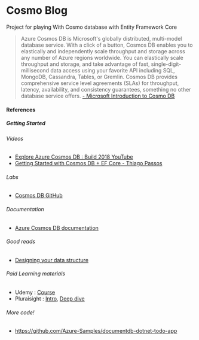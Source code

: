 # Cosmo Blog
Project for playing With Cosmo database with Entity Framework Core

> Azure Cosmos DB is Microsoft's globally distributed, multi-model database service. With a click of a button, Cosmos DB enables you to elastically and independently scale throughput and storage across any number of Azure regions worldwide. You can elastically scale throughput and storage, and take advantage of fast, single-digit-millisecond data access using your favorite API including SQL, MongoDB, Cassandra, Tables, or Gremlin. Cosmos DB provides comprehensive service level agreements (SLAs) for throughput, latency, availability, and consistency guarantees, something no other database service offers.
[- Microsoft Introduction to Cosmo DB](https://docs.microsoft.com/en-us/azure/cosmos-db/introduction)

#### References

##### Getting Started
###### Videos
* [Explore Azure Cosmos DB : Build 2018 YouTube](https://www.youtube.com/watch?v=tBollT76thk)
* [Getting Started with Cosmos DB + EF Core - Thiago Passos](https://www.youtube.com/watch?v=eut32bbozFg)

###### Labs
* [Cosmos DB GitHub](https://cosmosdb.github.io/labs/)

###### Documentation
* [Azure Cosmos DB documentation](https://docs.microsoft.com/en-us/azure/cosmos-db)

###### Good reads
* [Designing your data structure](https://social.technet.microsoft.com/wiki/contents/articles/39421.azure-cosmos-db-designing-your-data-structure.aspx)

###### Paid Learning materials
* Udemy : [Course](https://www.udemy.com/course/cosmos-db/)
* Pluraisight : [Intro](https://www.pluralsight.com/courses/azure-documentdb-introduction), [Deep dive](https://www.pluralsight.com/courses/azure-cosmos-db)

###### More code!
* https://github.com/Azure-Samples/documentdb-dotnet-todo-app
